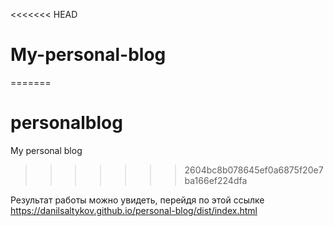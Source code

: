 <<<<<<< HEAD
# My-personal-blog
=======
# personalblog
My personal blog
>>>>>>> 2604bc8b078645ef0a6875f20e7ba166ef224dfa

Результат работы можно увидеть, перейдя по этой ссылке https://danilsaltykov.github.io/personal-blog/dist/index.html
